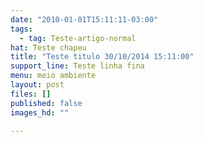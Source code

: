 ```yaml
---
date: "2010-01-01T15:11:11-03:00"
tags:
  - tag: Teste-artigo-normal
hat: Teste chapeu
title: "Teste titulo 30/10/2014 15:11:00"
support_line: Teste linha fina
menu: meio ambiente
layout: post
files: []
published: false
images_hd: ""

---
```

